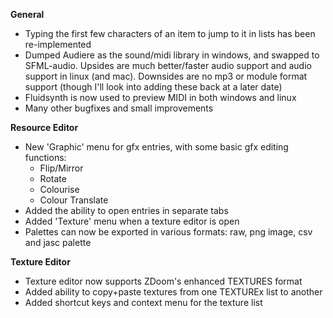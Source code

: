 **General**
* Typing the first few characters of an item to jump to it in lists has been re-implemented
* Dumped Audiere as the sound/midi library in windows, and swapped to SFML-audio. Upsides are much better/faster audio support and audio support in linux (and mac). Downsides are no mp3 or module format support (though I'll look into adding these back at a later date)
* Fluidsynth is now used to preview MIDI in both windows and linux
* Many other bugfixes and small improvements

**Resource Editor**
* New 'Graphic' menu for gfx entries, with some basic gfx editing functions:
  * Flip/Mirror
  * Rotate
  * Colourise
  * Colour Translate
* Added the ability to open entries in separate tabs
* Added 'Texture' menu when a texture editor is open
* Palettes can now be exported in various formats: raw, png image, csv and jasc palette

**Texture Editor**
* Texture editor now supports ZDoom's enhanced TEXTURES format
* Added ability to copy+paste textures from one TEXTUREx list to another
* Added shortcut keys and context menu for the texture list
